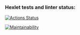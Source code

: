 ### Hexlet tests and linter status:
[![Actions Status](https://github.com/JhonnyT18/python-project-lvl4/workflows/hexlet-check/badge.svg)](https://github.com/JhonnyT18/python-project-lvl4/actions)


[![Maintainability](https://api.codeclimate.com/v1/badges/d6e7a3fd0acbfd77f1bb/maintainability)](https://codeclimate.com/github/JhonnyT18/python-project-lvl4/maintainability)